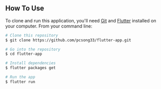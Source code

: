 ## How To Use

To clone and run this application, you'll need [Git](https://git-scm.com) and [Flutter](https://flutter.dev/docs/get-started/install) installed on your computer. From your command line:

```bash
# Clone this repository
$ git clone https://github.com/pcsong33/flutter-app.git

# Go into the repository
$ cd flutter-app

# Install dependencies
$ flutter packages get

# Run the app
$ flutter run
```
